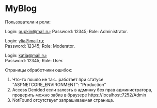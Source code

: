 # MyBlog

Пользователи и роли:

Login: pupkin@mail.ru;
Password: 12345;
Role: Administrator.

Login: ylia@mail.ru;	
Password: 12345;
Role: Moderator.

Login: katia@mail.ru;	
Password: 12345;
Role: User.

Страницы обработчики ошибок:
1) Что-то пошло не так.. работает при статусе "ASPNETCORE_ENVIRONMENT": "Production"
2) Access Denided если залезть в админку без прав администратора, проверить можно забив в браузере https://localhost:7252/Admin
3) NotFound отсутствует запрашиваемая страница.
